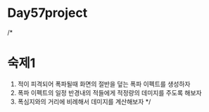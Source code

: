 # Day57project

/*
# 숙제1
1. 적이 피격되어 폭파될때 화면의 절반을 덮는 폭파 이펙트를 생성하자
2. 폭파 이펙트의 일정 반경내의 적들에게 적정량의 데미지를 주도록 해보자
3. 폭심지와의 거리에 비례해서 데미지를 계산해보자
*/
